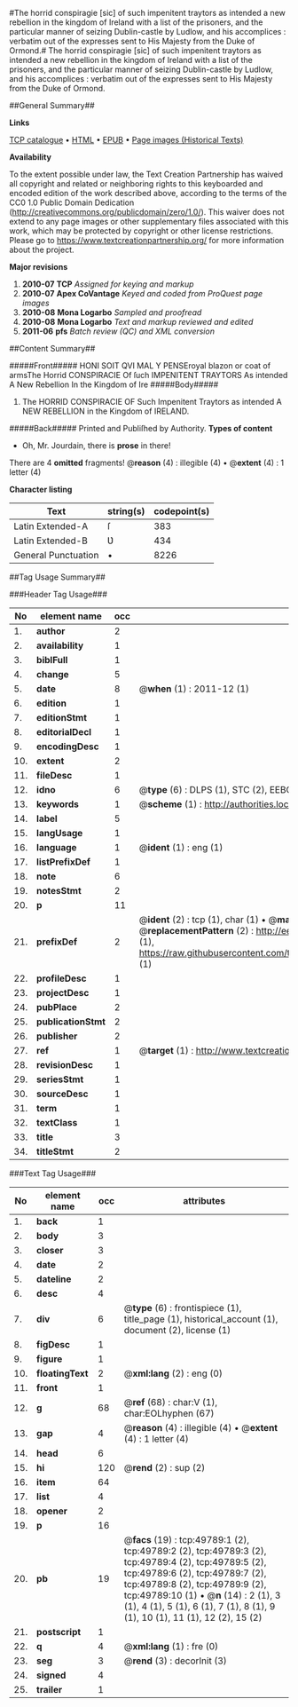 #The horrid conspiragie [sic] of such impenitent traytors as intended a new rebellion in the kingdom of Ireland with a list of the prisoners, and the particular manner of seizing Dublin-castle by Ludlow, and his accomplices : verbatim out of the expresses sent to His Majesty from the Duke of Ormond.#
The horrid conspiragie [sic] of such impenitent traytors as intended a new rebellion in the kingdom of Ireland with a list of the prisoners, and the particular manner of seizing Dublin-castle by Ludlow, and his accomplices : verbatim out of the expresses sent to His Majesty from the Duke of Ormond.

##General Summary##

**Links**

[TCP catalogue](http://www.ota.ox.ac.uk/tcp/)  • 
[HTML](http://tei.it.ox.ac.uk/tcp/Texts-HTML/free/A44/A44551.html)  • 
[EPUB](http://tei.it.ox.ac.uk/tcp/Texts-EPUB/free/A44/A44551.epub) • 
[Page images (Historical Texts)](https://historicaltexts.jisc.ac.uk/eebo-11839491e)

**Availability**

To the extent possible under law, the Text Creation Partnership has waived all copyright and related or neighboring rights to this keyboarded and encoded edition of the work described above, according to the terms of the CC0 1.0 Public Domain Dedication (http://creativecommons.org/publicdomain/zero/1.0/). This waiver does not extend to any page images or other supplementary files associated with this work, which may be protected by copyright or other license restrictions. Please go to https://www.textcreationpartnership.org/ for more information about the project.

**Major revisions**

1. __2010-07__ __TCP__ *Assigned for keying and markup*
1. __2010-07__ __Apex CoVantage__ *Keyed and coded from ProQuest page images*
1. __2010-08__ __Mona Logarbo__ *Sampled and proofread*
1. __2010-08__ __Mona Logarbo__ *Text and markup reviewed and edited*
1. __2011-06__ __pfs__ *Batch review (QC) and XML conversion*

##Content Summary##

#####Front#####
HONI SOIT QVI MAL Y PENSEroyal blazon or coat of armsThe Horrid CONSPIRACIE Of ſuch IMPENITENT TRAYTORS As intended A New Rebellion In the Kingdom of Ire
#####Body#####

1. The HORRID CONSPIRACIE OF Such Impenitent Traytors as intended A NEW REBELLION in the Kingdom of IRELAND.

#####Back#####
Printed and Publiſhed by Authority.
**Types of content**

  * Oh, Mr. Jourdain, there is **prose** in there!

There are 4 **omitted** fragments! 
 @__reason__ (4) : illegible (4)  •  @__extent__ (4) : 1 letter (4)

**Character listing**


|Text|string(s)|codepoint(s)|
|---|---|---|
|Latin Extended-A|ſ|383|
|Latin Extended-B|Ʋ|434|
|General Punctuation|•|8226|

##Tag Usage Summary##

###Header Tag Usage###

|No|element name|occ|attributes|
|---|---|---|---|
|1.|__author__|2||
|2.|__availability__|1||
|3.|__biblFull__|1||
|4.|__change__|5||
|5.|__date__|8| @__when__ (1) : 2011-12 (1)|
|6.|__edition__|1||
|7.|__editionStmt__|1||
|8.|__editorialDecl__|1||
|9.|__encodingDesc__|1||
|10.|__extent__|2||
|11.|__fileDesc__|1||
|12.|__idno__|6| @__type__ (6) : DLPS (1), STC (2), EEBO-CITATION (1), OCLC (1), VID (1)|
|13.|__keywords__|1| @__scheme__ (1) : http://authorities.loc.gov/ (1)|
|14.|__label__|5||
|15.|__langUsage__|1||
|16.|__language__|1| @__ident__ (1) : eng (1)|
|17.|__listPrefixDef__|1||
|18.|__note__|6||
|19.|__notesStmt__|2||
|20.|__p__|11||
|21.|__prefixDef__|2| @__ident__ (2) : tcp (1), char (1)  •  @__matchPattern__ (2) : ([0-9\-]+):([0-9IVX]+) (1), (.+) (1)  •  @__replacementPattern__ (2) : http://eebo.chadwyck.com/downloadtiff?vid=$1&page=$2 (1), https://raw.githubusercontent.com/textcreationpartnership/Texts/master/tcpchars.xml#$1 (1)|
|22.|__profileDesc__|1||
|23.|__projectDesc__|1||
|24.|__pubPlace__|2||
|25.|__publicationStmt__|2||
|26.|__publisher__|2||
|27.|__ref__|1| @__target__ (1) : http://www.textcreationpartnership.org/docs/. (1)|
|28.|__revisionDesc__|1||
|29.|__seriesStmt__|1||
|30.|__sourceDesc__|1||
|31.|__term__|1||
|32.|__textClass__|1||
|33.|__title__|3||
|34.|__titleStmt__|2||


###Text Tag Usage###

|No|element name|occ|attributes|
|---|---|---|---|
|1.|__back__|1||
|2.|__body__|3||
|3.|__closer__|3||
|4.|__date__|2||
|5.|__dateline__|2||
|6.|__desc__|4||
|7.|__div__|6| @__type__ (6) : frontispiece (1), title_page (1), historical_account (1), document (2), license (1)|
|8.|__figDesc__|1||
|9.|__figure__|1||
|10.|__floatingText__|2| @__xml:lang__ (2) : eng (0)|
|11.|__front__|1||
|12.|__g__|68| @__ref__ (68) : char:V (1), char:EOLhyphen (67)|
|13.|__gap__|4| @__reason__ (4) : illegible (4)  •  @__extent__ (4) : 1 letter (4)|
|14.|__head__|6||
|15.|__hi__|120| @__rend__ (2) : sup (2)|
|16.|__item__|64||
|17.|__list__|4||
|18.|__opener__|2||
|19.|__p__|16||
|20.|__pb__|19| @__facs__ (19) : tcp:49789:1 (2), tcp:49789:2 (2), tcp:49789:3 (2), tcp:49789:4 (2), tcp:49789:5 (2), tcp:49789:6 (2), tcp:49789:7 (2), tcp:49789:8 (2), tcp:49789:9 (2), tcp:49789:10 (1)  •  @__n__ (14) : 2 (1), 3 (1), 4 (1), 5 (1), 6 (1), 7 (1), 8 (1), 9 (1), 10 (1), 11 (1), 12 (2), 15 (2)|
|21.|__postscript__|1||
|22.|__q__|4| @__xml:lang__ (1) : fre (0)|
|23.|__seg__|3| @__rend__ (3) : decorInit (3)|
|24.|__signed__|4||
|25.|__trailer__|1||

